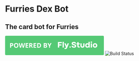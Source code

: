 # Furries Dex Bot

## The card bot for Furries

![N|Solid](./src/P%20O%20W%20E%20R%20E%20D%20B%20Y.png)
![Build Status](https://img.shields.io/github/workflow/status/flyzar73/FurriesDex/CI?label=build)
